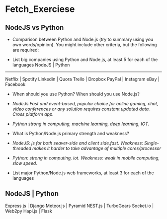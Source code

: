 # Fetch_Exerciese

## NodeJS vs Python
- Comparison between Python and Node.js (try to summary using you own words/opinion). You might include other criteria, but the following are required:
+ List big companies using Python and Node.js, at least 5 for each of the languages
NodeJS      |       Python
---------------------------
Netflix     |       Spotify
Linkedin    |       Quora
Trello      |       Dropbox
PayPal      |       Instagram
eBay        |       Facebook

+ When should you use Python? When should you use Node.js?
 + *NodeJs Fast and event-based, popular choice for online gaming, chat, video conferences or any solution requires constant updated data. Cross platform app.*
 + *Python strong in computing, machine learning, deep learning, IOT.*


+ What is Python/Node.js primary strength and weakness?
 + *NodeJS: js for both seaver-side and client side,fast. Weakness: Single-threaded makes it harder to take advantage of multiple cores/processor*
 + *Python: strong in computing, iot. Weakness: weak in mobile computing, slow speed.*

+ List major Python/Node.js web frameworks, at least 3 for each of the languages

NodeJS              |       Python
---------------------------------------
Express.js          |       Django
Meteor.js           |       Pyramid
NEST.js             |       TurboGears
Socket.io           |       Web2py
Hapi.js             |       Flask